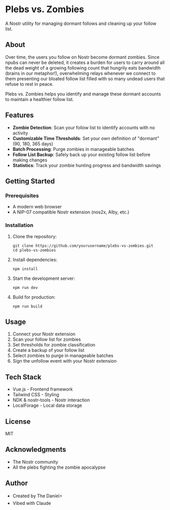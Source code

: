 # Plebs vs. Zombies

A Nostr utility for managing dormant follows and cleaning up your follow list.

## About

Over time, the users you follow on Nostr become dormant zombies. Since npubs can never be deleted, it creates a burden for users to carry around all the dead weight of a growing following count that hungrily eats bandwidth (brains in our metaphor!), overwhelming relays whenever we connect to them presenting our bloated follow list filled with so many undead users that refuse to rest in peace.

Plebs vs. Zombies helps you identify and manage these dormant accounts to maintain a healthier follow list.

## Features

- **Zombie Detection**: Scan your follow list to identify accounts with no activity
- **Customizable Time Thresholds**: Set your own definition of "dormant" (90, 180, 365 days)
- **Batch Processing**: Purge zombies in manageable batches
- **Follow List Backup**: Safely back up your existing follow list before making changes
- **Statistics**: Track your zombie hunting progress and bandwidth savings

## Getting Started

### Prerequisites

- A modern web browser
- A NIP-07 compatible Nostr extension (nos2x, Alby, etc.)

### Installation

1. Clone the repository:
   ```
   git clone https://github.com/yourusername/plebs-vs-zombies.git
   cd plebs-vs-zombies
   ```

2. Install dependencies:
   ```
   npm install
   ```

3. Start the development server:
   ```
   npm run dev
   ```

4. Build for production:
   ```
   npm run build
   ```

## Usage

1. Connect your Nostr extension
2. Scan your follow list for zombies
3. Set thresholds for zombie classification
4. Create a backup of your follow list
5. Select zombies to purge in manageable batches
6. Sign the unfollow event with your Nostr extension

## Tech Stack

- Vue.js - Frontend framework
- Tailwind CSS - Styling
- NDK & nostr-tools - Nostr interaction
- LocalForage - Local data storage

## License

MIT

## Acknowledgments

- The Nostr community
- All the plebs fighting the zombie apocalypse

## Author

- Created by The Daniel⚡️
- Vibed with Claude
